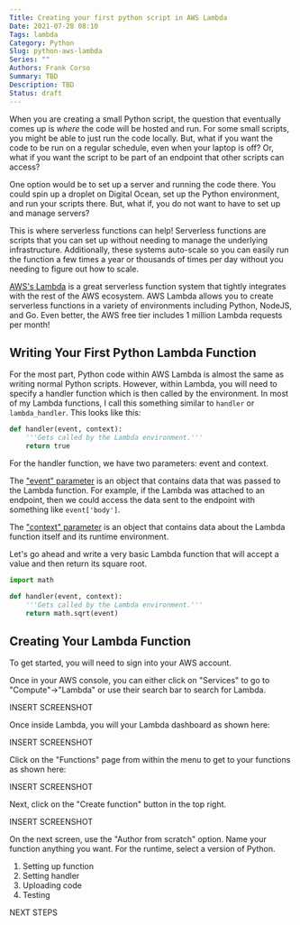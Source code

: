 ```yaml
---
Title: Creating your first python script in AWS Lambda
Date: 2021-07-28 08:10
Tags: lambda
Category: Python
Slug: python-aws-lambda
Series: ""
Authors: Frank Corso
Summary: TBD
Description: TBD
Status: draft
---
```

When you are creating a small Python script, the question that eventually comes up is *where* the code will be hosted and run. For some small scripts, you might be able to just run the code locally. But, what if you want the code to be run on a regular schedule, even when your laptop is off? Or, what if you want the script to be part of an endpoint that other scripts can access?

One option would be to set up a server and running the code there. You could spin up a droplet on Digital Ocean, set up the Python environment, and run your scripts there. But, what if, you do not want to have to set up and manage servers?

This is where serverless functions can help! Serverless functions are scripts that you can set up without needing to manage the underlying infrastructure. Additionally, these systems auto-scale so you can easily run the function a few times a year or thousands of times per day without you needing to figure out how to scale. 

[AWS's Lambda](https://aws.amazon.com/lambda/) is a great serverless function system that tightly integrates with the rest of the AWS ecosystem. AWS Lambda allows you to create serverless functions in a variety of environments including Python, NodeJS, and Go. Even better, the AWS free tier includes 1 million Lambda requests per month!

## Writing Your First Python Lambda Function

For the most part, Python code within AWS Lambda is almost the same as writing normal Python scripts. However, within Lambda, you will need to specify a handler function which is then called by the environment. In most of my Lambda functions, I call this something similar to `handler` or `lambda_handler`. This looks like this:

```python
def handler(event, context):
    '''Gets called by the Lambda environment.'''
    return true
```

For the handler function, we have two parameters: event and context. 

The ["event" parameter](https://docs.aws.amazon.com/lambda/latest/dg/gettingstarted-concepts.html#gettingstarted-concepts-event) is an object that contains data that was passed to the Lambda function. For example, if the Lambda was attached to an endpoint, then we could access the data sent to the endpoint with something like `event['body']`.

The ["context" parameter](https://docs.aws.amazon.com/lambda/latest/dg/python-context.html) is an object that contains data about the Lambda function itself and its runtime environment.

Let's go ahead and write a very basic Lambda function that will accept a value and then return its square root.

```python
import math

def handler(event, context):
    '''Gets called by the Lambda environment.'''
    return math.sqrt(event)
```

## Creating Your Lambda Function

To get started, you will need to sign into your AWS account.

Once in your AWS console, you can either click on "Services" to go to "Compute"->"Lambda" or use their search bar to search for Lambda.

INSERT SCREENSHOT

Once inside Lambda, you will your Lambda dashboard as shown here:

INSERT SCREENSHOT

Click on the "Functions" page from within the menu to get to your functions as shown here:

INSERT SCREENSHOT

Next, click on the "Create function" button in the top right.

INSERT SCREENSHOT

On the next screen, use the "Author from scratch" option. Name your function anything you want. For the runtime, select a version of Python.
1. Setting up function
2. Setting handler
3. Uploading code
4. Testing

NEXT STEPS